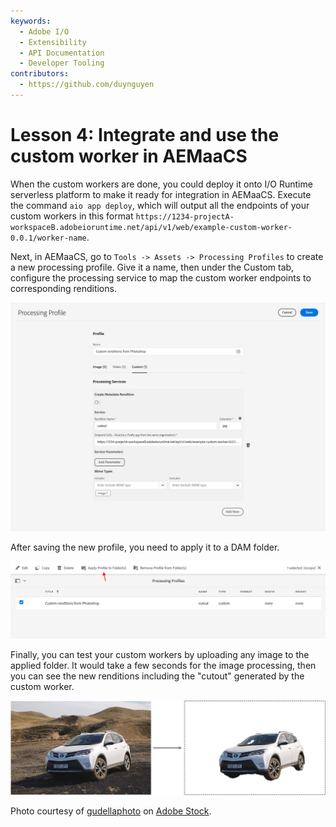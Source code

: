 ```yaml
---
keywords:
  - Adobe I/O
  - Extensibility
  - API Documentation
  - Developer Tooling
contributors: 
  - https://github.com/duynguyen 
---
```


# Lesson 4: Integrate and use the custom worker in AEMaaCS

When the custom workers are done, you could deploy it onto I/O Runtime serverless platform to make it ready for integration in AEMaaCS. Execute the command `aio app deploy`, which will output all the endpoints of your custom workers in this format `https://1234-projectA-workspaceB.adobeioruntime.net/api/v1/web/example-custom-worker-0.0.1/worker-name`.

Next, in AEMaaCS, go to `Tools -> Assets -> Processing Profiles` to create a new processing profile. Give it a name, then under the Custom tab, configure the processing service to map the custom worker endpoints to corresponding renditions.

![Processing Profile](assets/processing-profile.png)

After saving the new profile, you need to apply it to a DAM folder.

![Apply folder](assets/apply-folder.png)

Finally, you can test your custom workers by uploading any image to the applied folder. It would take a few seconds for the image processing, then you can see the new renditions including the "cutout" generated by the custom worker.

![Renditions](assets/renditions.png)

Photo courtesy of [gudellaphoto](https://stock.adobe.com/contributor/144023/gudellaphoto) on [Adobe Stock](https://stock.adobe.com/images/vik-iceland-may-08-2015-toyota-rav4-four-wheel-drive-suv-being-used-on-iceland-s-unpaved-roads-and-terrain/283907742).